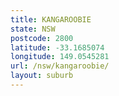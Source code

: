 ```yaml
---
title: KANGAROOBIE
state: NSW
postcode: 2800
latitude: -33.1685074
longitude: 149.0545281
url: /nsw/kangaroobie/
layout: suburb
---
```

